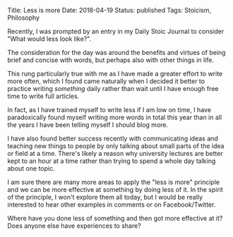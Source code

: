Title: Less is more
Date: 2018-04-19
Status: published
Tags: Stoicism, Philosophy

Recently, I was prompted by an entry in my Daily Stoic Journal to consider
"What would less look like?".

The consideration for the day was around the benefits and virtues of being
brief and concise with words, but perhaps also with other things in life.

This rung particularly true with me as I have made a greater effort to write
more often, which I found came naturally when I decided it better to practice
writing _something_ daily rather than wait until I have enough free time to
write full articles.

In fact, as I have trained myself to write less if I am low on time, I have
paradoxically found myself writing more words in total this year than in all
the years I have been telling myself I should blog more.

I have also found better success recently with communicating ideas and
teaching new things to people by only talking about small parts of the idea
or field at a time. There's likely a reason why university lectures are better
kept to an hour at a time rather than trying to spend a whole day talking about
one topic.

I am sure there are many more areas to apply the "less is more" principle and
we can be more effective at something by doing less of it. In the spirit of
the principle, I won't explore them all today, but I would be really interested
to hear other examples in comments or on Facebook/Twitter.

Where have you done less of something and then got more effective at it? Does
anyone else have experiences to share?

